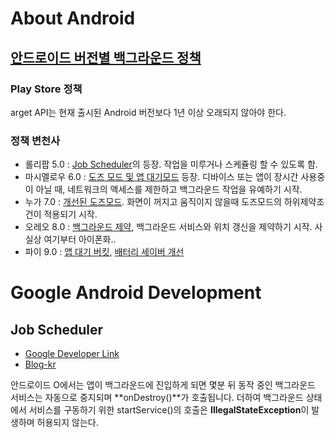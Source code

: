 # About Android
## [안드로이드 버전별 백그라운드 정책](https://www.charlezz.com/?p=737)
### Play Store 정책
arget API는 현재 출시된 Android 버전보다 1년 이상 오래되지 않아야 한다.
### 정책 변천사
-   롤리팝 5.0 :  [Job Scheduler](https://developer.android.com/reference/android/app/job/JobScheduler)의 등장. 작업을 미루거나 스케쥴링 할 수 있도록 함.
-   마시멜로우 6.0 :  [도즈 모드 및 앱 대기모드](https://developer.android.com/about/versions/marshmallow/android-6.0-changes#behavior-power)  등장. 디바이스 또는 앱이 장시간 사용중이 아닐 때, 네트워크의 액세스를 제한하고 백그라운드 작업을 유예하기 시작.
-   누가 7.0 :  [개선된 도즈모드](https://developer.android.com/about/versions/nougat/android-7.0-changes#doze). 화면이 꺼지고 움직이지 않을때 도즈모드의 하위제약조건이 적용되기 시작.
-   오레오 8.0 :  [백그라운드 제약](https://developer.android.com/about/versions/oreo/android-8.0-changes#back-all), 백그라운드 서비스와 위치 갱신을 제약하기 시작. 사실상 여기부터 아이폰화..
-   파이 9.0 :  [앱 대기 버킷](https://developer.android.com/about/versions/pie/power#buckets), [배터리 세이버 개선](https://developer.android.com/about/versions/pie/power#battery-saver)
 
# Google Android Development
## Job Scheduler
- [Google Developer Link](https://developer.android.com/reference/android/app/job/JobScheduler)
- [Blog-kr](https://medium.com/til-kotlin-ko/android-o%EC%97%90%EC%84%9C%EC%9D%98-%EB%B0%B1%EA%B7%B8%EB%9D%BC%EC%9A%B4%EB%93%9C-%EC%B2%98%EB%A6%AC%EB%A5%BC-%EC%9C%84%ED%95%9C-jobintentservice-250af2f7783c)

안드로이드 O에서는 앱이 백그라운드에 진입하게 되면 몇분 뒤 동작 중인 백그라운드 서비스는 자동으로 중지되며 **onDestroy()**가 호출됩니다. 더하여 백그라운드 상태에서 서비스를 구동하기 위한 startService()의 호출은 **IllegalStateException**이 발생하며 허용되지 않는다.
<!--stackedit_data:
eyJoaXN0b3J5IjpbLTE3NzkyNTA5NzAsLTEwMTc0MzM1NDgsLT
QyODg1ODEzNSw0ODEyMzI3MThdfQ==
-->